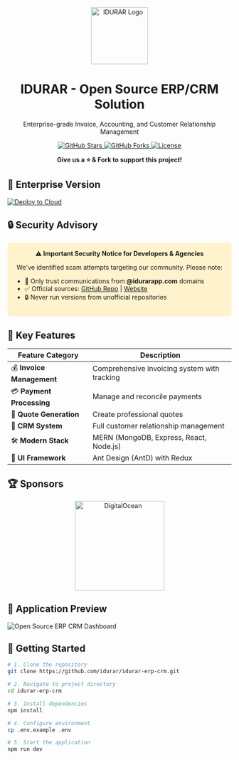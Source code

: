 <div align="center">
  <a href="https://www.idurarapp.com/">
    <img src="https://avatars.githubusercontent.com/u/50052356?s=200&v=4" width="128px" alt="IDURAR Logo"/>
  </a>
  <h1>IDURAR - Open Source ERP/CRM Solution</h1>
  <p>Enterprise-grade Invoice, Accounting, and Customer Relationship Management</p>
  
  <p align="center">
    <a href="https://github.com/idurar/idurar-erp-crm/stargazers">
      <img src="https://img.shields.io/github/stars/idurar/idurar-erp-crm?style=for-the-badge" alt="GitHub Stars"/>
    </a>
    <a href="https://github.com/idurar/idurar-erp-crm/network/members">
      <img src="https://img.shields.io/github/forks/idurar/idurar-erp-crm?style=for-the-badge" alt="GitHub Forks"/>
    </a>
    <a href="https://github.com/idurar/idurar-erp-crm/blob/master/LICENSE">
      <img src="https://img.shields.io/github/license/idurar/idurar-erp-crm?style=for-the-badge" alt="License"/>
    </a>
  </p>
  
  <p>
    <strong>Give us a ⭐️ & Fork to support this project!</strong>
  </p>
</div>

## 🚀 Enterprise Version
[![Deploy to Cloud](https://img.shields.io/badge/Deploy_to_Cloud-FF6C37?style=for-the-badge&logo=digitalocean&logoColor=white)](https://cloud.idurarapp.com)

## 🔒 Security Advisory

<div align="center" style="background-color: #fff3cd; padding: 15px; border-radius: 5px; margin: 20px 0;">
  <strong>⚠️ Important Security Notice for Developers & Agencies</strong>
  <p>We've identified scam attempts targeting our community. Please note:</p>
  <ul style="text-align: left;">
    <li>🚫 Only trust communications from <strong>@idurarapp.com</strong> domains</li>
    <li>✅ Official sources: 
      <a href="https://github.com/idurar/idurar-erp-crm">GitHub Repo</a> | 
      <a href="https://idurarapp.com">Website</a>
    </li>
    <li>🔒 Never run versions from unofficial repositories</li>
  </ul>
</div>

## 🌟 Key Features

| Feature Category | Description |
|-----------------|-------------|
| 💰 **Invoice Management** | Comprehensive invoicing system with tracking |
| 💳 **Payment Processing** | Manage and reconcile payments |
| 📄 **Quote Generation** | Create professional quotes |
| 👥 **CRM System** | Full customer relationship management |
| 🛠 **Modern Stack** | MERN (MongoDB, Express, React, Node.js) |
| 🎨 **UI Framework** | Ant Design (AntD) with Redux |

## 🏆 Sponsors

<div align="center">
  <a href="https://m.do.co/c/4ead8370b905?ref=idurarapp.com">
    <img src="https://opensource.nyc3.cdn.digitaloceanspaces.com/attribution/assets/PoweredByDO/DO_Powered_by_Badge_blue.svg" width="201px" alt="DigitalOcean"/>
  </a>
</div>

## 📸 Application Preview

![Open Source ERP CRM Dashboard](https://github.com/idurar/idurar-erp-crm/assets/136928179/a6712286-7ca6-4822-8902-fb7523533ee8)

## 🚀 Getting Started

```bash
# 1. Clone the repository
git clone https://github.com/idurar/idurar-erp-crm.git

# 2. Navigate to project directory
cd idurar-erp-crm

# 3. Install dependencies
npm install

# 4. Configure environment
cp .env.example .env

# 5. Start the application
npm run dev
